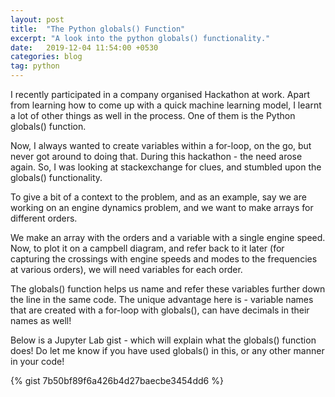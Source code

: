 ```yaml
---
layout: post
title:  "The Python globals() Function"
excerpt: "A look into the python globals() functionality."
date:   2019-12-04 11:54:00 +0530
categories: blog
tag: python
---
```


I recently participated in a company organised Hackathon at work. Apart from learning how to come up with a quick machine learning model, I learnt a lot of other things as well in the process. One of them is the Python globals() function.

Now, I always wanted to create variables within a for-loop, on the go, but never got around to doing that. During this hackathon - the need arose again. So, I was looking at stackexchange for clues, and stumbled upon the globals() functionality.

To give a bit of a context to the problem, and as an example, say we are working on an engine dynamics problem, and we want to make arrays for different orders.

We make an array with the orders and a variable with a single engine speed.
Now, to plot it on a campbell diagram, and refer back to it later (for capturing the crossings with engine speeds and modes to the frequencies at various orders), we will need variables for each order.

The globals() function helps us name and refer these variables further down the line in the same code.
The unique advantage here is - variable names that are created with a for-loop with globals(), can have decimals in their names as well!

Below is a Jupyter Lab gist - which will explain what the globals() function does!
Do let me know if you have used globals() in this, or any other manner in your code!

{% gist 7b50bf89f6a426b4d27baecbe3454dd6 %}

